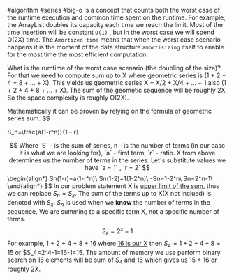 #algorithm #series #big-o 
Is a concept that counts both the worst case of the runtime execution and common time spent on the runtime.
For example, the ArrayList doubles its capacity each time we reach the limit. Most of the time insertion will be constant `O(1)` , but in the worst case we will spend O(2X) time. The `Amortized time` means that when the worst case scenario happens it is the moment of the data structure `amortisizing` itself to enable for the most time the most efficient computation. 

What is the rumtime of the worst case scenario (the doubling of the size)? For that we need to compute sum up to X where geometric series is (1 + 2 + 4 + 8 + ... + X). This yields us geometric series X + X/2 + X/4 + ... + 1 also (1 + 2 + 4 + 8 + ... + X). The sum of the geometic sequence will be roughly 2X. So the space complexity is roughly O(2X). 

Mathematically it can be proven by relying on the formula of geometric series sum.
$$

S_n=\frac{a(1-r^n)}{1 - r}

$$
Where `S` - is the sum of series, n - is the number of terms (in our case it is what we are looking for), `a` - first term, `r` - ratio. X from above determines us the number of terms in the series. Let's substitute values we have `a = 1` , `r = 2`
$$
\begin{align*}
Sn(1-r)=a(1-r^n)\\
Sn(1-2)=1(1-2^n)\\
-Sn=1-2^n\\
Sn=2^n-1\\
\end{align*}
$$
In our problem statement X is <u>upper limit of the sum</u>, thus we can replace $S_n = S_x$. The sum of the terms up to X(X not inclued) is denoted with $S_x$. $S_n$ is used when we **know** the number of terms in the sequence. We are summing to a specific term X, not a specific number of terms.
$$
S_x = 2^x - 1
$$
For example, 1 + 2 + 4 + 8 + 16 where <u>16 is our X</u> then $S_4=1+2+4+8=15$ or $S_4=2^4-1=16-1=15. The amount of memory we use perform binary search on 16 elements will be sum of $S_4$ and 16 which gives us 15 + 16 or roughly 2X.